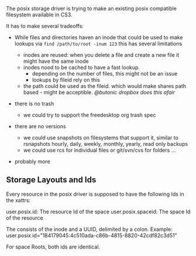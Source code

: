 The posix storage driver is trying to make an existing posix compatible filesystem available in CS3.

It has to make several tradeoffs:
- While files and directories haven an inode that could be used to make lookups via `find /path/to/root -inum 123` this has several limitations
  - inodes are reused: when you delete a file and create a new file it might have the same inode
  - inodes nood to be cached to have a fast lookup.
    - depending on the number of files, this might not be an issue
    - lookups by fileid rely on this
  - the path could be used as the fileid. which would make shares path based - might be acceptible. _@butonic dropbox does this afair_

- there is no trash
  - we could try to support the freedesktop org trash spec

- there are no versions
  - we could use snapshots on filesystems that support it, similar to rsnapshots hourly, daily, weekly, monthly, yearly, read only backups
  - we could use rcs for individual files or git/svn/cvs for folders ... 

- probably more

## Storage Layouts and Ids

Every resource in the posix driver is supposed to have the following Ids in the xattrs:

user.posix.id: <Id> The resource Id of the space
user.posix.spaceid: <Id> The space Id of the resource

The <Id> consists of the inode and a UUID, delimited by a colon. 
Example: user.posix.id="184179045:4c510ada-c86b-4815-8820-42cdf82c3d51"




For space Roots, both ids are identical.
